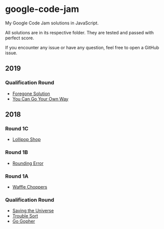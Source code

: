 # google-code-jam

My Google Code Jam solutions in JavaScript.

All solutions are in its respective folder. They are tested and passed with perfect score.

If you encounter any issue or have any question, feel free to open a GitHub issue.

## 2019

### Qualification Round

* [Foregone Solution](2019/qualification/1-foregone-solution)
* [You Can Go Your Own Way](2019/qualification/2-you-can-go-your-own-way)

## 2018

### Round 1C

* [Lollipop Shop](2018/1C/2-lollipop-shop)

### Round 1B

* [Rounding Error](2018/1B/1-rounding-error)

### Round 1A

* [Waffle Choppers](2018/1A/1-waffle-choppers)

### Qualification Round

* [Saving the Universe](2018/qualification/1-saving-the-universe)
* [Trouble Sort](2018/qualification/2-trouble-sort)
* [Go Gopher](2018/qualification/3-go-gopher)
